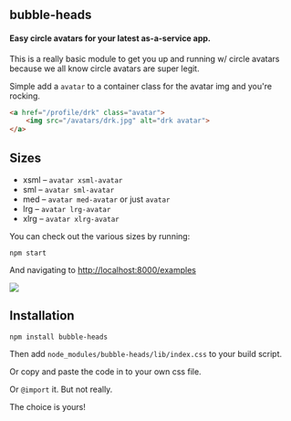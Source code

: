 ## bubble-heads
#### Easy circle avatars for your latest as-a-service app.

This is a really basic module to get you up and running w/ circle avatars because we 
all know circle avatars are super legit.

Simple add a `avatar` to a container class for the avatar img and you're rocking.

```html
<a href="/profile/drk" class="avatar">
    <img src="/avatars/drk.jpg" alt="drk avatar">
</a>
```

## Sizes

* xsml – `avatar xsml-avatar`
* sml – `avatar sml-avatar`
* med – `avatar med-avatar` or just `avatar`
* lrg – `avatar lrg-avatar`
* xlrg – `avatar xlrg-avatar`

You can check out the various sizes by running:

```
npm start
```

And navigating to [http://localhost:8000/examples](http://localhost:8000/examples)

![](https://raw.github.com/derekr/bubble-heads/master/examples/sizes.png)

## Installation

```
npm install bubble-heads
```

Then add `node_modules/bubble-heads/lib/index.css` to your build script.

Or copy and paste the code in to your own css file.

Or `@import` it. But not really.

The choice is yours!
